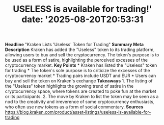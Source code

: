 ﻿---
title: "USELESS is available for trading!'
date: '2025-08-20T20:53:31"
category: "Markets"
summary: ""
slug: "useless is available for trading"
source_urls:
  - "https://blog.kraken.com/product/asset-listings/useless-is-available-for-trading"
seo:
  title: "USELESS is available for trading! | Hash n Hedge'
  description: '"
  keywords: ["news", "markets", "brief"]
---
**Headline** "Kraken Lists 'Useless' Token for Trading"  **Summary Meta Description** Kraken has added the "Useless" token to its trading platform, allowing users to buy and sell the cryptocurrency. The token's purpose is to be used as a form of satire, highlighting the perceived excesses of the cryptocurrency market.  **Key Points**  * Kraken has listed the "Useless" token for trading * The token's sole purpose is to criticize the excesses of the cryptocurrency market * Trading pairs include USDT and EUR * Users can buy and sell the token on Kraken's exchange  **Takeaways**  1. The listing of the "Useless" token highlights the growing trend of satire in the cryptocurrency space, where tokens are created to poke fun at the market or its participants. 2. The move by Kraken to list the token may be seen as a nod to the creativity and irreverence of some cryptocurrency enthusiasts, who often use new tokens as a form of social commentary.  **Sources** https://blog.kraken.com/product/asset-listings/useless-is-available-for-trading 
